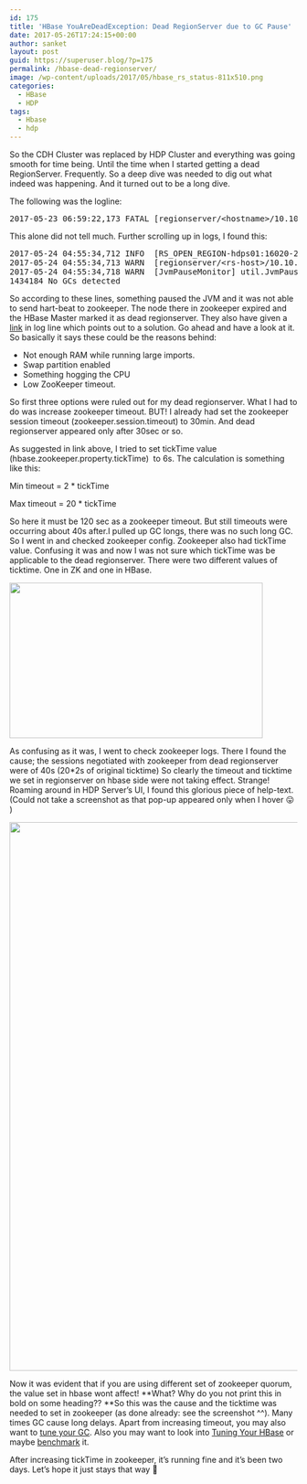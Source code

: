```yaml
---
id: 175
title: 'HBase YouAreDeadException: Dead RegionServer due to GC Pause'
date: 2017-05-26T17:24:15+00:00
author: sanket
layout: post
guid: https://superuser.blog/?p=175
permalink: /hbase-dead-regionserver/
image: /wp-content/uploads/2017/05/hbase_rs_status-811x510.png
categories:
  - HBase
  - HDP
tags:
  - Hbase
  - hdp
---
```

So the CDH Cluster was replaced by HDP Cluster and everything was going smooth for time being. Until the time when I started getting a dead RegionServer. Frequently. So a deep dive was needed to dig out what indeed was happening. And it turned out to be a long dive.<!--more-->

The following was the logline:

<pre class="lang:default decode:true">2017-05-23 06:59:22,173 FATAL [regionserver/&lt;hostname&gt;/10.10.205.55:16020] regionserver.HRegionServer: ABORTING region server &lt;hostname&gt;,16020,1493962926376: org.apache.hadoop.hbase.YouAreDeadException: Server REPORT rejected; currently processing&lt;hostname&gt;,16020,1493962926376 as dead server</pre>

This alone did not tell much. Further scrolling up in logs, I found this:

<pre class="lang:default decode:true">2017-05-24 04:55:34,712 INFO  [RS_OPEN_REGION-hdps01:16020-2-SendThread(&lt;zkhost&gt;:2181)] zookeeper.ClientCnxn: Client session timed out, have not heard from server in 31947ms for sessionid 0x15be7e4d09e1c4c, closing socket connection and attempting reconnect
2017-05-24 04:55:34,713 WARN  [regionserver/&lt;rs-host&gt;/10.10.205.55:16020] util.Sleeper: We slept 16865ms instead of 3000ms, this is likely due to a long garbage collecting pause and it's usually bad, see //hbase.apache.org/book.html#trouble.rs.runtime.zkexpired
2017-05-24 04:55:34,718 WARN  [JvmPauseMonitor] util.JvmPauseMonitor: Detected pause in JVM or host machine (eg GC): pause of approximately 15598ms
1434184 No GCs detected
</pre>

So according to these lines, something paused the JVM and it was not able to send hart-beat to zookeeper. The node there in zookeeper expired and the HBase Master marked it as dead regionserver. They also have given a <a href="//hbase.apache.org/book.html#trouble.rs.runtime.zkexpired" target="_blank" rel="noopener noreferrer">link</a> in log line which points out to a solution. Go ahead and have a look at it. So basically it says these could be the reasons behind:

  * Not enough RAM while running large imports.
  * Swap partition enabled
  * Something hogging the CPU
  * Low ZooKeeper timeout.

So first three options were ruled out for my dead regionserver. What I had to do was increase zookeeper timeout. BUT! I already had set the zookeeper session timeout (zookeeper.session.timeout) to 30min. And dead regionserver appeared only after 30sec or so.

As suggested in link above, I tried to set tickTime value (hbase.zookeeper.property.tickTime)  to 6s. The calculation is something like this:

Min timeout = 2 * tickTime

Max timeout = 20 * tickTime

So here it must be 120 sec as a zookeeper timeout. But still timeouts were occurring about 40s after.I pulled up GC longs, there was no such long GC. So I went in and checked zookeeper config. Zookeeper also had tickTime value. Confusing it was and now I was not sure which tickTime was be applicable to the dead regionserver. There were two different values of ticktime. One in ZK and one in HBase.

<img class="size-full wp-image-177 aligncenter" src="//superuser.blog/wp-content/uploads/2017/05/zookeeper_config.png" alt="" width="443" height="272" srcset="https://superuser.blog/wp-content/uploads/2017/05/zookeeper_config.png 443w, https://superuser.blog/wp-content/uploads/2017/05/zookeeper_config-300x184.png 300w" sizes="(max-width: 443px) 100vw, 443px" />

As confusing as it was, I went to check zookeeper logs. There I found the cause; the sessions negotiated with zookeeper from dead regionserver were of 40s (20*2s of original ticktime) So clearly the timeout and ticktime we set in regionserver on hbase side were not taking effect. Strange! Roaming around in HDP Server&#8217;s UI, I found this glorious piece of help-text. (Could not take a screenshot as that pop-up appeared only when I hover 😛 )

<img class="alignnone size-full wp-image-178" src="//superuser.blog/wp-content/uploads/2017/05/IMG_20170524_150126.jpeg" alt="" width="720" height="960" srcset="https://superuser.blog/wp-content/uploads/2017/05/IMG_20170524_150126.jpeg 720w, https://superuser.blog/wp-content/uploads/2017/05/IMG_20170524_150126-225x300.jpeg 225w" sizes="(max-width: 720px) 100vw, 720px" />

Now it was evident that if you are using different set of zookeeper quorum, the value set in hbase wont affect! **What? Why do you not print this in bold on some heading?? **So this was the cause and the ticktime was needed to set in zookeeper (as done already: see the screenshot ^^). Many times GC cause long delays. Apart from increasing timeout, you may also want to <a href="//www.oracle.com/technetwork/java/javase/gc-tuning-6-140523.html" target="_blank" rel="noopener noreferrer">tune your GC</a>. Also you may want to look into <a href="//superuser.blog/tuning-hbase/" target="_blank" rel="noopener noreferrer">Tuning Your HBase</a> or maybe <a href="//superuser.blog/hbase-benchmarking/" target="_blank" rel="noopener noreferrer">benchmark</a> it.

After increasing tickTime in zookeeper, it&#8217;s running fine and it&#8217;s been two days. Let&#8217;s hope it just stays that way 🙂